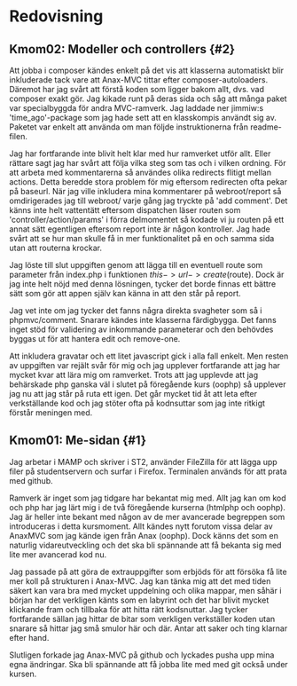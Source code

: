 Redovisning
====================================
 
Kmom02: Modeller och controllers  {#2}
------------------------------------
Att jobba i composer kändes enkelt på det vis att klasserna automatiskt blir inkluderade tack vare att Anax-MVC tittar efter composer-autoloaders. Däremot har jag svårt att förstå koden som ligger bakom allt, dvs. vad composer exakt gör. Jag kikade runt på deras sida och såg att många paket var specialbyggda för andra MVC-ramverk. Jag laddade ner jimmiw:s 'time_ago'-package som jag hade sett att en klasskompis användt sig av. Paketet var enkelt att använda om man följde instruktionerna från readme-filen.

Jag har fortfarande inte blivit helt klar med hur ramverket utför allt. Eller rättare sagt jag har svårt att följa vilka steg som tas och i vilken ordning. För att arbeta med kommentarerna så användes olika redirects flitigt mellan actions. Detta beredde stora problem för mig eftersom redirecten ofta pekar på baseurl. När jag ville inkludera mina kommentarer på webroot/report så omdirigerades jag till webroot/ varje gång jag tryckte på 'add comment'. Det känns inte helt vattentätt eftersom dispatchen läser routen som 'controller/action/params' i förra delmomentet så kodade vi ju routen på ett annat sätt egentligen eftersom report inte är någon kontroller. Jag hade svårt att se hur man skulle få in mer funktionalitet på en och samma sida utan att routerna krockar.

Jag löste till slut uppgiften genom att lägga till en eventuell route som parameter från index.php i funktionen $this->url->create($route). Dock är jag inte helt nöjd med denna lösningen, tycker det borde finnas ett bättre sätt som gör att appen själv kan känna in att den står på report.

Jag vet inte om jag tycker det fanns några direkta svagheter som så i phpmvc/comment. Snarare kändes inte klasserna färdigbygga. Det fanns inget stöd för validering av inkommande parameterar och den behövdes byggas ut för att hantera edit och remove-one.

Att inkludera gravatar och ett litet javascript gick i alla fall enkelt. Men resten av uppgiften var rejält svår för mig och jag upplever fortfarande att jag har mycket kvar att lära mig om ramverket. Trots att jag upplevde att jag behärskade php ganska väl i slutet på föregående kurs (oophp) så upplever jag nu att jag står på ruta ett igen. Det går mycket tid åt att leta efter verkställande kod och jag stöter ofta på kodnsuttar som jag inte ritkigt förstår meningen med.
 

Kmom01: Me-sidan  {#1}
------------------------------------
 
Jag arbetar i MAMP och skriver i ST2, använder FileZilla för att lägga upp filer på studentservern och surfar i Firefox. Terminalen används för att prata med github.

Ramverk är inget som jag tidgare har bekantat mig med. Allt jag kan om kod och php har jag lärt mig i de två föregående kurserna (htmlphp och oophp). Jag är heller inte bekant med någon av de mer avancerade begreppen som introduceras i detta kursmoment. Allt kändes nytt forutom vissa delar av AnaxMVC som jag kände igen från Anax (oophp). Dock känns det som en naturlig vidareutveckling och det ska bli spännande att få bekanta sig med lite mer avancerad kod nu. 

Jag passade på att göra de extrauppgifter som erbjöds för att försöka få lite mer koll på strukturen i Anax-MVC. Jag kan tänka mig att det med tiden säkert kan vara bra med mycket uppdelning och olika mappar, men såhär i början har det verkligen känts som en labyrint och det har blivit mycket klickande fram och tillbaka för att hitta rätt kodsnuttar. Jag tycker fortfarande sällan jag hittar de bitar som verkligen verkställer koden utan snarare så hittar jag små smulor här och där. Antar att saker och ting klarnar efter hand.

Slutligen forkade jag Anax-MVC på github och lyckades pusha upp mina egna ändringar. Ska bli spännande att få jobba lite med med git också under kursen.
 
